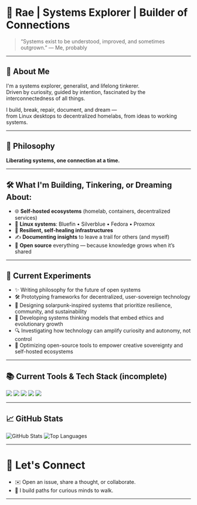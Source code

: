 # 🌱 Rae | Systems Explorer | Builder of Connections

> “Systems exist to be understood, improved, and sometimes outgrown.” — Me, probably

---

## 🧠 About Me

I'm a systems explorer, generalist, and lifelong tinkerer.  
Driven by curiosity, guided by intention, fascinated by the interconnectedness of all things.

I build, break, repair, document, and dream —  
from Linux desktops to decentralized homelabs, from ideas to working systems.

---

## 🌌 Philosophy

**Liberating systems, one connection at a time.**  

---

## 🛠️ What I'm Building, Tinkering, or Dreaming About:

- 🌐 **Self-hosted ecosystems** (homelab, containers, decentralized services)
- 🐧 **Linux systems**: Bluefin • Silverblue • Fedora • Proxmox
- 🔄 **Resilient, self-healing infrastructures**
- ✍️ **Documenting insights** to leave a trail for others (and myself)
- 🌱 **Open source** everything — because knowledge grows when it’s shared

---

## 🎨 Current Experiments

- ✨ Writing philosophy for the future of open systems
- 🛠️ Prototyping frameworks for decentralized, user-sovereign technology
- 🌿 Designing solarpunk-inspired systems that prioritize resilience, community, and sustainability
- 🧠 Developing systems thinking models that embed ethics and evolutionary growth
- 🔍 Investigating how technology can amplify curiosity and autonomy, not control
- 🚀 Optimizing open-source tools to empower creative sovereignty and self-hosted ecosystems

---

## 📚 Current Tools & Tech Stack (incomplete)

![](https://img.shields.io/badge/Linux-333333?style=for-the-badge&logo=linux&logoColor=white)
![](https://img.shields.io/badge/Fedora-51A2DA?style=for-the-badge&logo=fedora&logoColor=white)
![](https://img.shields.io/badge/Proxmox-333333?style=for-the-badge&logo=proxmox&logoColor=E57000)
![](https://img.shields.io/badge/Docker-2496ED?style=for-the-badge&logo=docker&logoColor=white)
![](https://img.shields.io/badge/Open%20Source-4cbb17?style=for-the-badge)

---

## 📈 GitHub Stats

![GitHub Stats](https://github-readme-stats.vercel.app/api?username=raelovejoy&show_icons=true&theme=tokyonight&hide_title=true&count_private=true)
![Top Languages](https://github-readme-stats.vercel.app/api/top-langs/?username=raelovejoy&layout=compact&theme=tokyonight)

---

# 🌟 Let's Connect

- ✉️ Open an issue, share a thought, or collaborate.
- 🌱 I build paths for curious minds to walk.

---
